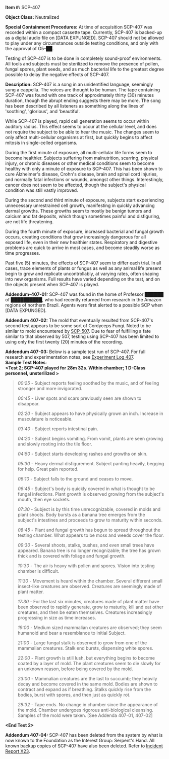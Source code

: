 **Item #:** SCP-407

**Object Class:** Neutralized

**Special Containment Procedures:** At time of acquisition SCP-407 was recorded within a compact cassette tape. Currently, SCP-407 is backed-up as a digital audio file on \[DATA EXPUNGED\]. SCP-407 should not be allowed to play under any circumstances outside testing conditions, and only with the approval of O5-██.

Testing of SCP-407 is to be done in completely sound-proof environments. All tools and subjects must be sterilized to remove the presence of pollen, fungal spores, plant seeds, and as much bacterial life to the greatest degree possible to delay the negative effects of SCP-407.

**Description:** SCP-407 is a song in an unidentified language, seemingly sung a cappella. The voices are thought to be human. The tape containing SCP-407 was found with one track of approximately thirty (30) minutes duration, though the abrupt ending suggests there may be more. The song has been described by all listeners as something along the lines of 'soothing', 'glorious', and 'beautiful'.

While SCP-407 is played, rapid cell generation seems to occur within auditory radius. This effect seems to occur at the cellular level, and does not require the subject to be able to hear the music. The changes seem to only affect multi-cellular organisms at first, but quickly begins to affect mitosis in single-celled organisms.

During the first minute of exposure, all multi-cellular life forms seem to become healthier. Subjects suffering from malnutrition, scarring, physical injury, or chronic diseases or other medical conditions seem to become healthy with only a minute of exposure to SCP-407. This has been shown to cure Alzheimer's disease, Crohn's disease, brain and spinal cord injuries, and normally fatal infections or wounds, amongst other things. Interestingly, cancer does not seem to be affected, though the subject's physical condition was still vastly improved.

During the second and third minute of exposure, subjects start experiencing unnecessary unrestrained cell growth, manifesting in quickly advancing dermal growths. These growths seem to mostly be benign tumors and calcium and fat deposits, which though sometimes painful and disfiguring, are not life threatening.

During the fourth minute of exposure, increased bacterial and fungal growth occurs, creating conditions that grow increasingly dangerous for all exposed life, even in their new healthier states. Respiratory and digestive problems are quick to arrive in most cases, and become steadily worse as time progresses.

Past five (5) minutes, the effects of SCP-407 seem to differ each trial. In all cases, trace elements of plants or fungus as well as any animal life present begin to grow and replicate uncontrollably, at varying rates, often shaping into new organisms. Full results have varied depending on the test, and on the objects present when SCP-407 is played.

**Addendum-407-01:** SCP-407 was found in the home of Professor ██████ of ██████████, who had recently returned from research in the Amazon regions of northern Brazil. Agents were first alerted to a possible SCP when \[DATA EXPUNGED\].

**Addendum 407-02:** The mold that eventually resulted from SCP-407's second test appears to be some sort of Cordyceps Fungi. Noted to be similar to mold encountered by [SCP-507](/scp-507). Due to fear of fulfilling a fate similar to that observed by 507, testing using SCP-407 has been limited to using only the first twenty (20) minutes of the recording.

**Addendum 407-03:** Below is a sample test run of SCP-407. For full research and experimentation notes, see [Experiment Log 407](/experiment-log-407).  
**Sample Test Notes**:  
**<Test 2; SCP-407 played for 28m 32s. Within chamber; 1 D-Class personnel, unsterilized >**

> _00:25_ - Subject reports feeling soothed by the music, and of feeling stronger and more invigorated.
> 
> _00:45_ - Liver spots and scars previously seen are shown to disappear.
> 
> _02:20_ - Subject appears to have physically grown an inch. Increase in musculature is noticeable.
> 
> _03:40_ - Subject reports intestinal pain.
> 
> _04:20_ - Subject begins vomiting. From vomit, plants are seen growing and slowly rooting into the tile floor.
> 
> _04:50_ - Subject starts developing rashes and growths on skin.
> 
> _05:30_ - Heavy dermal disfigurement. Subject panting heavily, begging for help. Great pain reported.  
>   
> _06:10_ - Subject falls to the ground and ceases to move.
> 
> _06:45_ - Subject's body is quickly covered in what is thought to be fungal infections. Plant growth is observed growing from the subject's mouth, then eye sockets.
> 
> _07:30_ - Subject is by this time unrecognizable, covered in molds and plant shoots. Body bursts as a banana tree emerges from the subject's intestines and proceeds to grow to maturity within seconds.
> 
> _08:45_ - Plant and fungal growth has begun to spread throughout the testing chamber. What appears to be moss and weeds cover the floor.
> 
> _09:30_ - Several shoots, stalks, bushes, and even small trees have appeared. Banana tree is no longer recognizable; the tree has grown thick and is covered with foliage and fungal growth.
> 
> _10:30_ - The air is heavy with pollen and spores. Vision into testing chamber is difficult.
> 
> _11:30_ - Movement is heard within the chamber. Several different small insect-like creatures are observed. Creatures are seemingly made of plant matter.
> 
> _17:30_ - For the last six minutes, creatures made of plant matter have been observed to rapidly generate, grow to maturity, kill and eat other creatures, and then be eaten themselves. Creatures increasingly progressing in size as time increases.
> 
> _19:00_ - Medium sized mammalian creatures are observed; they seem humanoid and bear a resemblance to initial Subject.
> 
> _21:00_ - Large fungal stalk is observed to grow from one of the mammalian creatures. Stalk end bursts, dispensing white spores.
> 
> _22:00_ - Plant growth is still lush, but everything begins to become coated by a layer of mold. The plant creatures seem to die slowly for an unknown reason, before being covered by the mold.
> 
> _23:00_ - Mammalian creatures are the last to succumb; they heavily decay and become covered in the same mold. Bodies are shown to contract and expand as if breathing. Stalks quickly rise from the bodies, burst with spores, and then just as quickly rot.
> 
> _28:32_ - Tape ends. No change in chamber since the appearance of the mold. Chamber undergoes rigorous anti-biological cleansing. Samples of the mold were taken. \[See Addenda 407-01, 407-02\]

**<End Test 2>**

**Addendum 407-04:** SCP-407 has been deleted from the system by what is now known to the Foundation as the Interest Group: Serpent's Hand. All known backup copies of SCP-407 have also been deleted. Refer to [Incident Report X23](/incident-report-x23).